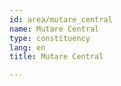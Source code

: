 ```yaml
---
id: area/mutare_central
name: Mutare Central
type: constituency
lang: en
title: Mutare Central

---
```

